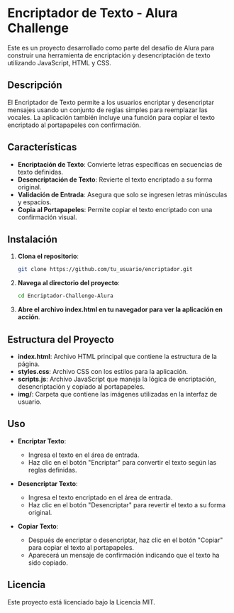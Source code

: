# Encriptador de Texto - Alura Challenge

Este es un proyecto desarrollado como parte del desafío de Alura para construir una herramienta de encriptación y desencriptación de texto utilizando JavaScript, HTML y CSS.

## Descripción

El Encriptador de Texto permite a los usuarios encriptar y desencriptar mensajes usando un conjunto de reglas simples para reemplazar las vocales. La aplicación también incluye una función para copiar el texto encriptado al portapapeles con confirmación.

## Características

- **Encriptación de Texto**: Convierte letras específicas en secuencias de texto definidas.
- **Desencriptación de Texto**: Revierte el texto encriptado a su forma original.
- **Validación de Entrada**: Asegura que solo se ingresen letras minúsculas y espacios.
- **Copia al Portapapeles**: Permite copiar el texto encriptado con una confirmación visual.

## Instalación

1. **Clona el repositorio**:
    ```bash
    git clone https://github.com/tu_usuario/encriptador.git
    ```
2. **Navega al directorio del proyecto**:
    ```bash
    cd Encriptador-Challenge-Alura
    ```
3. **Abre el archivo index.html en tu navegador para ver la aplicación en acción**.

## Estructura del Proyecto

- **index.html**: Archivo HTML principal que contiene la estructura de la página.
- **styles.css**: Archivo CSS con los estilos para la aplicación.
- **scripts.js**: Archivo JavaScript que maneja la lógica de encriptación, desencriptación y copiado al portapapeles.
- **img/**: Carpeta que contiene las imágenes utilizadas en la interfaz de usuario.

## Uso

- **Encriptar Texto**:
    - Ingresa el texto en el área de entrada.
    - Haz clic en el botón "Encriptar" para convertir el texto según las reglas definidas.

- **Desencriptar Texto**:
    - Ingresa el texto encriptado en el área de entrada.
    - Haz clic en el botón "Desencriptar" para revertir el texto a su forma original.

- **Copiar Texto**:
    - Después de encriptar o desencriptar, haz clic en el botón "Copiar" para copiar el texto al portapapeles.
    - Aparecerá un mensaje de confirmación indicando que el texto ha sido copiado.

## Licencia

Este proyecto está licenciado bajo la Licencia MIT.
